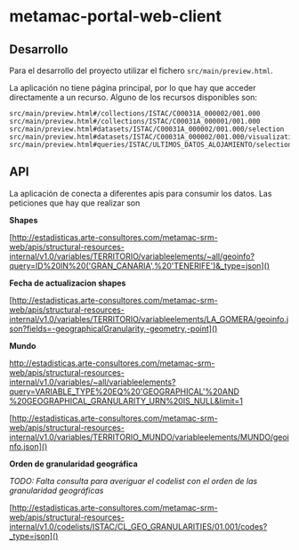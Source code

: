 # metamac-portal-web-client

## Desarrollo
Para el desarrollo del proyecto utilizar el fichero `src/main/preview.html`.

La aplicación no tiene página principal, por lo que hay que acceder directamente a un recurso. Alguno de los recursos disponibles son:

	src/main/preview.html#/collections/ISTAC/C00031A_000002/001.000	src/main/preview.html#/collections/ISTAC/C00031A_000001/001.000
	src/main/preview.html#datasets/ISTAC/C00031A_000002/001.000/selection
	src/main/preview.html#datasets/ISTAC/C00031A_000002/001.000/visualization/canvasTable
	src/main/preview.html#queries/ISTAC/ULTIMOS_DATOS_ALOJAMIENTO/selection
	
## API
La aplicación de conecta a diferentes apis para consumir los datos. Las peticiones que hay que realizar son

**Shapes**

[http://estadisticas.arte-consultores.com/metamac-srm-web/apis/structural-resources-internal/v1.0/variables/TERRITORIO/variableelements/~all/geoinfo?query=ID%20IN%20('GRAN_CANARIA',%20'TENERIFE')&_type=json]()

**Fecha de actualizacion shapes**

[http://estadisticas.arte-consultores.com/metamac-srm-web/apis/structural-resources-internal/v1.0/variables/TERRITORIO/variableelements/LA_GOMERA/geoinfo.json?fields=-geographicalGranularity,-geometry,-point]()

**Mundo**

[http://estadisticas.arte-consultores.com/metamac-srm-web/apis/structural-resources-internal/v1.0/variables/~all/variableelements?query=VARIABLE_TYPE%20EQ%20'GEOGRAPHICAL'%20AND
%20GEOGRAPHICAL_GRANULARITY_URN%20IS_NULL&limit=1]()

[http://estadisticas.arte-consultores.com/metamac-srm-web/apis/structural-resources-internal/v1.0/variables/TERRITORIO_MUNDO/variableelements/MUNDO/geoinfo.json]()


**Orden de granularidad geográfica**

*TODO: Falta consulta para averiguar el codelist con el orden de las granularidad geográficas*

[http://estadisticas.arte-consultores.com/metamac-srm-web/apis/structural-resources-internal/v1.0/codelists/ISTAC/CL_GEO_GRANULARITIES/01.001/codes?_type=json]()

	